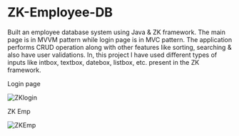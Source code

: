 # ZK-Employee-DB
Built an employee database system using Java &amp; ZK framework. The main page is in MVVM pattern while login page is in MVC pattern. The application performs CRUD operation along with other features like sorting, searching &amp; also have user validations. In, this project I have used different types of inputs like intbox, textbox, datebox, listbox, etc. present in the ZK framework.

Login page

![ZKlogin](https://user-images.githubusercontent.com/94804249/176052436-a75c00b3-066c-4417-ac5c-6471916423d7.png)


ZK Emp

![ZKEmp](https://user-images.githubusercontent.com/94804249/176052442-b2fd365d-a80e-40e8-abaf-e3589f8e546d.png)
